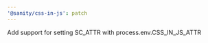```yaml
---
'@sanity/css-in-js': patch
---
```


Add support for setting SC_ATTR with process.env.CSS_IN_JS_ATTR

